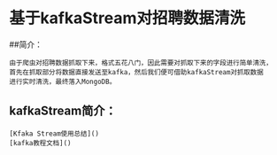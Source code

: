 # 基于kafkaStream对招聘数据清洗

##简介：
    
    由于爬虫对招聘数据抓取下来，格式五花八门，因此需要对抓取下来的字段进行简单清洗，
    首先在抓取部分将数据直接发送至kafka，然后我们便可借助kafkaStream对抓取数据
    进行实时清洗，最终落入MongoDB。

## kafkaStream简介：
    [Kfaka Stream使用总结]()
    [kafka教程文档]()
